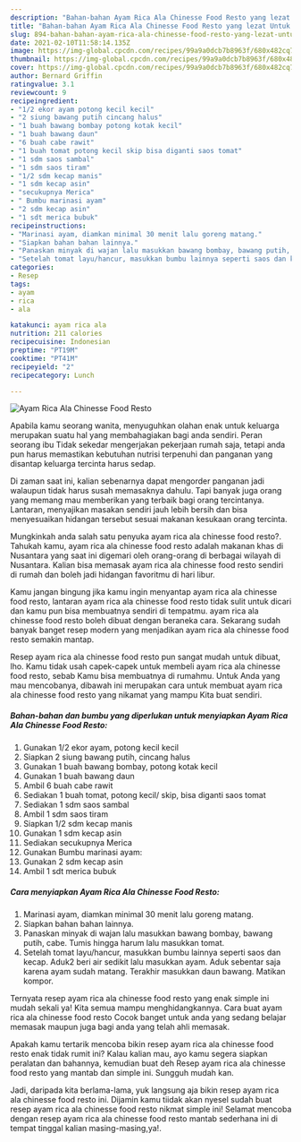 ```yaml
---
description: "Bahan-bahan Ayam Rica Ala Chinesse Food Resto yang lezat Untuk Jualan"
title: "Bahan-bahan Ayam Rica Ala Chinesse Food Resto yang lezat Untuk Jualan"
slug: 894-bahan-bahan-ayam-rica-ala-chinesse-food-resto-yang-lezat-untuk-jualan
date: 2021-02-10T11:58:14.135Z
image: https://img-global.cpcdn.com/recipes/99a9a0dcb7b8963f/680x482cq70/ayam-rica-ala-chinesse-food-resto-foto-resep-utama.jpg
thumbnail: https://img-global.cpcdn.com/recipes/99a9a0dcb7b8963f/680x482cq70/ayam-rica-ala-chinesse-food-resto-foto-resep-utama.jpg
cover: https://img-global.cpcdn.com/recipes/99a9a0dcb7b8963f/680x482cq70/ayam-rica-ala-chinesse-food-resto-foto-resep-utama.jpg
author: Bernard Griffin
ratingvalue: 3.1
reviewcount: 9
recipeingredient:
- "1/2 ekor ayam potong kecil kecil"
- "2 siung bawang putih cincang halus"
- "1 buah bawang bombay potong kotak kecil"
- "1 buah bawang daun"
- "6 buah cabe rawit"
- "1 buah tomat potong kecil skip bisa diganti saos tomat"
- "1 sdm saos sambal"
- "1 sdm saos tiram"
- "1/2 sdm kecap manis"
- "1 sdm kecap asin"
- "secukupnya Merica"
- " Bumbu marinasi ayam"
- "2 sdm kecap asin"
- "1 sdt merica bubuk"
recipeinstructions:
- "Marinasi ayam, diamkan minimal 30 menit lalu goreng matang."
- "Siapkan bahan bahan lainnya."
- "Panaskan minyak di wajan lalu masukkan bawang bombay, bawang putih, cabe. Tumis hingga harum lalu masukkan tomat."
- "Setelah tomat layu/hancur, masukkan bumbu lainnya seperti saos dan kecap. Aduk2 beri air sedikit lalu masukkan ayam. Aduk sebentar saja karena ayam sudah matang. Terakhir masukkan daun bawang. Matikan kompor."
categories:
- Resep
tags:
- ayam
- rica
- ala

katakunci: ayam rica ala 
nutrition: 211 calories
recipecuisine: Indonesian
preptime: "PT19M"
cooktime: "PT41M"
recipeyield: "2"
recipecategory: Lunch

---
```



![Ayam Rica Ala Chinesse Food Resto](https://img-global.cpcdn.com/recipes/99a9a0dcb7b8963f/680x482cq70/ayam-rica-ala-chinesse-food-resto-foto-resep-utama.jpg)

Apabila kamu seorang wanita, menyuguhkan olahan enak untuk keluarga merupakan suatu hal yang membahagiakan bagi anda sendiri. Peran seorang ibu Tidak sekedar mengerjakan pekerjaan rumah saja, tetapi anda pun harus memastikan kebutuhan nutrisi terpenuhi dan panganan yang disantap keluarga tercinta harus sedap.

Di zaman  saat ini, kalian sebenarnya dapat mengorder panganan jadi walaupun tidak harus susah memasaknya dahulu. Tapi banyak juga orang yang memang mau memberikan yang terbaik bagi orang tercintanya. Lantaran, menyajikan masakan sendiri jauh lebih bersih dan bisa menyesuaikan hidangan tersebut sesuai makanan kesukaan orang tercinta. 



Mungkinkah anda salah satu penyuka ayam rica ala chinesse food resto?. Tahukah kamu, ayam rica ala chinesse food resto adalah makanan khas di Nusantara yang saat ini digemari oleh orang-orang di berbagai wilayah di Nusantara. Kalian bisa memasak ayam rica ala chinesse food resto sendiri di rumah dan boleh jadi hidangan favoritmu di hari libur.

Kamu jangan bingung jika kamu ingin menyantap ayam rica ala chinesse food resto, lantaran ayam rica ala chinesse food resto tidak sulit untuk dicari dan kamu pun bisa membuatnya sendiri di tempatmu. ayam rica ala chinesse food resto boleh dibuat dengan beraneka cara. Sekarang sudah banyak banget resep modern yang menjadikan ayam rica ala chinesse food resto semakin mantap.

Resep ayam rica ala chinesse food resto pun sangat mudah untuk dibuat, lho. Kamu tidak usah capek-capek untuk membeli ayam rica ala chinesse food resto, sebab Kamu bisa membuatnya di rumahmu. Untuk Anda yang mau mencobanya, dibawah ini merupakan cara untuk membuat ayam rica ala chinesse food resto yang nikamat yang mampu Kita buat sendiri.

<!--inarticleads1-->

##### Bahan-bahan dan bumbu yang diperlukan untuk menyiapkan Ayam Rica Ala Chinesse Food Resto:

1. Gunakan 1/2 ekor ayam, potong kecil kecil
1. Siapkan 2 siung bawang putih, cincang halus
1. Gunakan 1 buah bawang bombay, potong kotak kecil
1. Gunakan 1 buah bawang daun
1. Ambil 6 buah cabe rawit
1. Sediakan 1 buah tomat, potong kecil/ skip, bisa diganti saos tomat
1. Sediakan 1 sdm saos sambal
1. Ambil 1 sdm saos tiram
1. Siapkan 1/2 sdm kecap manis
1. Gunakan 1 sdm kecap asin
1. Sediakan secukupnya Merica
1. Gunakan  Bumbu marinasi ayam:
1. Gunakan 2 sdm kecap asin
1. Ambil 1 sdt merica bubuk




<!--inarticleads2-->

##### Cara menyiapkan Ayam Rica Ala Chinesse Food Resto:

1. Marinasi ayam, diamkan minimal 30 menit lalu goreng matang.
1. Siapkan bahan bahan lainnya.
1. Panaskan minyak di wajan lalu masukkan bawang bombay, bawang putih, cabe. Tumis hingga harum lalu masukkan tomat.
1. Setelah tomat layu/hancur, masukkan bumbu lainnya seperti saos dan kecap. Aduk2 beri air sedikit lalu masukkan ayam. Aduk sebentar saja karena ayam sudah matang. Terakhir masukkan daun bawang. Matikan kompor.




Ternyata resep ayam rica ala chinesse food resto yang enak simple ini mudah sekali ya! Kita semua mampu menghidangkannya. Cara buat ayam rica ala chinesse food resto Cocok banget untuk anda yang sedang belajar memasak maupun juga bagi anda yang telah ahli memasak.

Apakah kamu tertarik mencoba bikin resep ayam rica ala chinesse food resto enak tidak rumit ini? Kalau kalian mau, ayo kamu segera siapkan peralatan dan bahannya, kemudian buat deh Resep ayam rica ala chinesse food resto yang mantab dan simple ini. Sungguh mudah kan. 

Jadi, daripada kita berlama-lama, yuk langsung aja bikin resep ayam rica ala chinesse food resto ini. Dijamin kamu tiidak akan nyesel sudah buat resep ayam rica ala chinesse food resto nikmat simple ini! Selamat mencoba dengan resep ayam rica ala chinesse food resto mantab sederhana ini di tempat tinggal kalian masing-masing,ya!.

